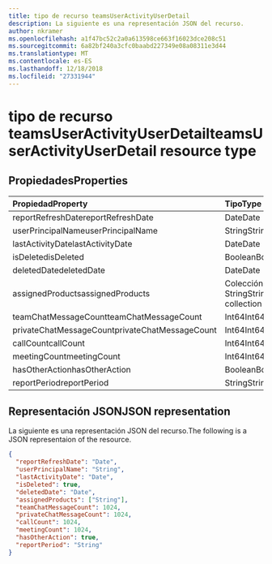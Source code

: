 ```yaml
---
title: tipo de recurso teamsUserActivityUserDetail
description: La siguiente es una representación JSON del recurso.
author: nkramer
ms.openlocfilehash: a1f47bc52c2a0a613598ce663f16023dce208c51
ms.sourcegitcommit: 6a82bf240a3cfc0baabd227349e08a08311e3d44
ms.translationtype: MT
ms.contentlocale: es-ES
ms.lasthandoff: 12/18/2018
ms.locfileid: "27331944"
---
```

# <a name="teamsuseractivityuserdetail-resource-type"></a><span data-ttu-id="a8510-103">tipo de recurso teamsUserActivityUserDetail</span><span class="sxs-lookup"><span data-stu-id="a8510-103">teamsUserActivityUserDetail resource type</span></span>

## <a name="properties"></a><span data-ttu-id="a8510-104">Propiedades</span><span class="sxs-lookup"><span data-stu-id="a8510-104">Properties</span></span>

| <span data-ttu-id="a8510-105">Propiedad</span><span class="sxs-lookup"><span data-stu-id="a8510-105">Property</span></span>                | <span data-ttu-id="a8510-106">Tipo</span><span class="sxs-lookup"><span data-stu-id="a8510-106">Type</span></span>              |
| :---------------------- | :---------------- |
| <span data-ttu-id="a8510-107">reportRefreshDate</span><span class="sxs-lookup"><span data-stu-id="a8510-107">reportRefreshDate</span></span>       | <span data-ttu-id="a8510-108">Date</span><span class="sxs-lookup"><span data-stu-id="a8510-108">Date</span></span>              |
| <span data-ttu-id="a8510-109">userPrincipalName</span><span class="sxs-lookup"><span data-stu-id="a8510-109">userPrincipalName</span></span>       | <span data-ttu-id="a8510-110">String</span><span class="sxs-lookup"><span data-stu-id="a8510-110">String</span></span>            |
| <span data-ttu-id="a8510-111">lastActivityDate</span><span class="sxs-lookup"><span data-stu-id="a8510-111">lastActivityDate</span></span>        | <span data-ttu-id="a8510-112">Date</span><span class="sxs-lookup"><span data-stu-id="a8510-112">Date</span></span>              |
| <span data-ttu-id="a8510-113">isDeleted</span><span class="sxs-lookup"><span data-stu-id="a8510-113">isDeleted</span></span>               | <span data-ttu-id="a8510-114">Boolean</span><span class="sxs-lookup"><span data-stu-id="a8510-114">Boolean</span></span>           |
| <span data-ttu-id="a8510-115">deletedDate</span><span class="sxs-lookup"><span data-stu-id="a8510-115">deletedDate</span></span>             | <span data-ttu-id="a8510-116">Date</span><span class="sxs-lookup"><span data-stu-id="a8510-116">Date</span></span>              |
| <span data-ttu-id="a8510-117">assignedProducts</span><span class="sxs-lookup"><span data-stu-id="a8510-117">assignedProducts</span></span>        | <span data-ttu-id="a8510-118">Colección String</span><span class="sxs-lookup"><span data-stu-id="a8510-118">String collection</span></span> |
| <span data-ttu-id="a8510-119">teamChatMessageCount</span><span class="sxs-lookup"><span data-stu-id="a8510-119">teamChatMessageCount</span></span>    | <span data-ttu-id="a8510-120">Int64</span><span class="sxs-lookup"><span data-stu-id="a8510-120">Int64</span></span>             |
| <span data-ttu-id="a8510-121">privateChatMessageCount</span><span class="sxs-lookup"><span data-stu-id="a8510-121">privateChatMessageCount</span></span> | <span data-ttu-id="a8510-122">Int64</span><span class="sxs-lookup"><span data-stu-id="a8510-122">Int64</span></span>             |
| <span data-ttu-id="a8510-123">callCount</span><span class="sxs-lookup"><span data-stu-id="a8510-123">callCount</span></span>               | <span data-ttu-id="a8510-124">Int64</span><span class="sxs-lookup"><span data-stu-id="a8510-124">Int64</span></span>             |
| <span data-ttu-id="a8510-125">meetingCount</span><span class="sxs-lookup"><span data-stu-id="a8510-125">meetingCount</span></span>            | <span data-ttu-id="a8510-126">Int64</span><span class="sxs-lookup"><span data-stu-id="a8510-126">Int64</span></span>             |
| <span data-ttu-id="a8510-127">hasOtherAction</span><span class="sxs-lookup"><span data-stu-id="a8510-127">hasOtherAction</span></span>          | <span data-ttu-id="a8510-128">Boolean</span><span class="sxs-lookup"><span data-stu-id="a8510-128">Boolean</span></span>           |
| <span data-ttu-id="a8510-129">reportPeriod</span><span class="sxs-lookup"><span data-stu-id="a8510-129">reportPeriod</span></span>            | <span data-ttu-id="a8510-130">String</span><span class="sxs-lookup"><span data-stu-id="a8510-130">String</span></span>            |

## <a name="json-representation"></a><span data-ttu-id="a8510-131">Representación JSON</span><span class="sxs-lookup"><span data-stu-id="a8510-131">JSON representation</span></span>

<span data-ttu-id="a8510-132">La siguiente es una representación JSON del recurso.</span><span class="sxs-lookup"><span data-stu-id="a8510-132">The following is a JSON representaion of the resource.</span></span>

<!-- {
  "blockType": "resource",
  "@odata.type": "microsoft.graph.teamsUserActivityUserDetail"
} -->

```json
{
  "reportRefreshDate": "Date", 
  "userPrincipalName": "String", 
  "lastActivityDate": "Date", 
  "isDeleted": true, 
  "deletedDate": "Date", 
  "assignedProducts": ["String"],
  "teamChatMessageCount": 1024, 
  "privateChatMessageCount": 1024, 
  "callCount": 1024, 
  "meetingCount": 1024, 
  "hasOtherAction": true, 
  "reportPeriod": "String"
}
```
